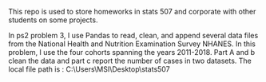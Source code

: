 This repo is used to store homeworks in stats 507 and corporate with other students on some projects.

In ps2 problem 3, I use Pandas to read, clean, and append several data files from the National Health and Nutrition 
Examination Survey NHANES. In this problem, I use the four cohorts spanning the years 2011-2018. Part A and b clean the
data and part c report the number of cases in two datasets. The local file path is : C:\Users\MSI\Desktop\stats507

